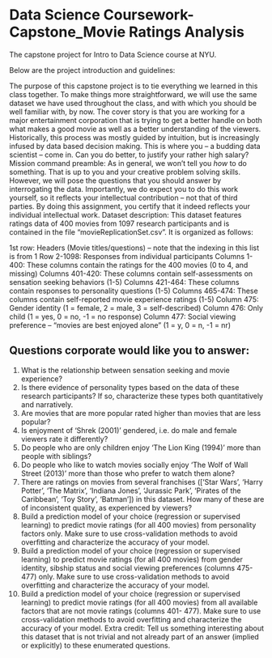 # Data Science Coursework-Capstone_Movie Ratings Analysis


The capstone project for Intro to Data Science course at NYU.

Below are the project introduction and guidelines:

The purpose of this capstone project is to tie everything we learned in this class together. To make things more straightforward, we will use the same dataset we have used throughout the class, and with which you should be well familiar with, by now. The cover story is that you are working for a major entertainment corporation that is trying to get a better handle on both what makes a good movie as well as a better understanding of the viewers. Historically, this process was mostly guided by intuition, but is increasingly infused by data based decision making. This is where you – a budding data scientist – come in. Can you do better, to justify your rather high salary?
Mission command preamble: As in general, we won’t tell you *how* to do something. That is up to you and your creative problem solving skills. However, we will pose the questions that you should answer by interrogating the data. Importantly, we do expect you to do this work yourself, so it reflects your intellectual contribution – not that of third parties. By doing this assignment, you certify that it indeed reflects your individual intellectual work.
Dataset description: This dataset features ratings data of 400 movies from 1097 research participants and is contained in the file “movieReplicationSet.csv”. It is organized as follows:

1st row: Headers (Movie titles/questions) – note that the indexing in this list is from 1
Row 2-1098: Responses from individual participants
Columns 1-400: These columns contain the ratings for the 400 movies (0 to 4, and missing) Columns 401-420: These columns contain self-assessments on sensation seeking behaviors (1-5) Columns 421-464: These columns contain responses to personality questions (1-5)
Columns 465-474: These columns contain self-reported movie experience ratings (1-5)
Column 475: Gender identity (1 = female, 2 = male, 3 = self-described)
Column 476: Only child (1 = yes, 0 = no, -1 = no response)
Column 477: Social viewing preference – “movies are best enjoyed alone” (1 = y, 0 = n, -1 = nr)

## Questions corporate would like you to answer:
1) What is the relationship between sensation seeking and movie experience?
2) Is there evidence of personality types based on the data of these research participants? If so,
characterize these types both quantitatively and narratively.
3) Are movies that are more popular rated higher than movies that are less popular?
4) Is enjoyment of ‘Shrek (2001)’ gendered, i.e. do male and female viewers rate it differently?
5) Do people who are only children enjoy ‘The Lion King (1994)’ more than people with siblings?
6) Do people who like to watch movies socially enjoy ‘The Wolf of Wall Street (2013)’ more than
those who prefer to watch them alone?
7) There are ratings on movies from several franchises ([‘Star Wars’, ‘Harry Potter’, ‘The Matrix’,
‘Indiana Jones’, ‘Jurassic Park’, ‘Pirates of the Caribbean’, ‘Toy Story’, ‘Batman’]) in this
dataset. How many of these are of inconsistent quality, as experienced by viewers?
8) Build a prediction model of your choice (regression or supervised learning) to predict movie
ratings (for all 400 movies) from personality factors only. Make sure to use cross-validation
methods to avoid overfitting and characterize the accuracy of your model.
9) Build a prediction model of your choice (regression or supervised learning) to predict movie
ratings (for all 400 movies) from gender identity, sibship status and social viewing preferences (columns 475-477) only. Make sure to use cross-validation methods to avoid overfitting and characterize the accuracy of your model.
10) Build a prediction model of your choice (regression or supervised learning) to predict movie ratings (for all 400 movies) from all available factors that are not movie ratings (columns 401- 477). Make sure to use cross-validation methods to avoid overfitting and characterize the accuracy of your model.
Extra credit: Tell us something interesting about this dataset that is not trivial and not already part of an answer (implied or explicitly) to these enumerated questions.
